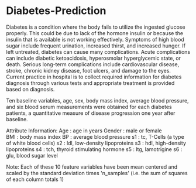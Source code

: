 # Diabetes-Prediction

Diabetes is a condition where the body fails to utilize the ingested glucose properly. This could be due to lack of the hormone insulin or because the insulin that is available is not working effectively. 
Symptoms of high blood sugar include frequent urination, increased thirst, and increased hunger. If left untreated, diabetes can cause many complications. Acute complications can include diabetic ketoacidosis, hyperosmolar hyperglycemic state, or death. Serious long-term complications include cardiovascular disease, stroke, chronic kidney disease, foot ulcers, and damage to the eyes.
Current practice in hospital is to collect required information for diabetes diagnosis through various tests and appropriate treatment is provided based on diagnosis. 

Ten baseline variables, age, sex, body mass index, average blood pressure, and six blood serum measurements were obtained for each diabetes patients, a quantitative measure of disease progression one year after baseline.

Attribute Information:
      Age    :  age in years
      Gender :  male or female     
      BMI    :  body mass index
      BP     :  average blood pressure
      s1     :  tc, T-Cells (a type of white blood cells)
      s2     :  ldl, low-density lipoproteins
      s3     :  hdl, high-density lipoproteins
      s4     :  tch, thyroid stimulating hormone
      s5     :  ltg, lamotrigine
      s6     :  glu, blood sugar level
     
Note: Each of these 10 feature variables have been mean centered and scaled by the standard deviation times 'n_samples' (i.e. the sum of squares of each column totals 1)           
